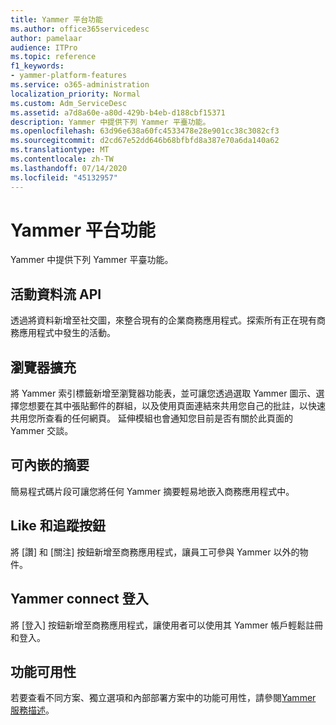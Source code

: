 ```yaml
---
title: Yammer 平台功能
ms.author: office365servicedesc
author: pamelaar
audience: ITPro
ms.topic: reference
f1_keywords:
- yammer-platform-features
ms.service: o365-administration
localization_priority: Normal
ms.custom: Adm_ServiceDesc
ms.assetid: a7d8a60e-a80d-429b-b4eb-d188cbf15371
description: Yammer 中提供下列 Yammer 平臺功能。
ms.openlocfilehash: 63d96e638a60fc4533478e28e901cc38c3082cf3
ms.sourcegitcommit: d2cd67e52dd646b68bfbfd8a387e70a6da140a62
ms.translationtype: MT
ms.contentlocale: zh-TW
ms.lasthandoff: 07/14/2020
ms.locfileid: "45132957"
---
```

# <a name="yammer-platform-features"></a>Yammer 平台功能

Yammer 中提供下列 Yammer 平臺功能。
 
## <a name="activity-stream-api"></a>活動資料流 API

透過將資料新增至社交圖，來整合現有的企業商務應用程式。探索所有正在現有商務應用程式中發生的活動。
  
## <a name="browser-extension"></a>瀏覽器擴充

將 Yammer 索引標籤新增至瀏覽器功能表，並可讓您透過選取 Yammer 圖示、選擇您想要在其中張貼郵件的群組，以及使用頁面連結來共用您自己的批註，以快速共用您所查看的任何網頁。 延伸模組也會通知您目前是否有關於此頁面的 Yammer 交談。 

## <a name="embeddable-feeds"></a>可內嵌的摘要

簡易程式碼片段可讓您將任何 Yammer 摘要輕易地嵌入商務應用程式中。
  
## <a name="like-and-follow-buttons"></a>Like 和追蹤按鈕

將 [讚] 和 [關注] 按鈕新增至商務應用程式，讓員工可參與 Yammer 以外的物件。
  
## <a name="yammer-connect-login"></a>Yammer connect 登入

將 [登入] 按鈕新增至商務應用程式，讓使用者可以使用其 Yammer 帳戶輕鬆註冊和登入。

## <a name="feature-availability"></a>功能可用性

若要查看不同方案、獨立選項和內部部署方案中的功能可用性，請參閱[Yammer 服務描述](yammer-service-description.md)。
  

